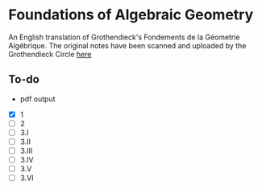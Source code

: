 # Foundations of Algebraic Geometry

An English translation of Grothendieck's Fondements de la Géometrie Algébrique.
The original notes have been scanned and uploaded by the Grothendieck Circle [here](https://webusers.imj-prg.fr/~leila.schneps/grothendieckcircle/FGA.pdf)

## To-do

- pdf output

- [x] 1
- [ ] 2
- [ ] 3.I
- [ ] 3.II
- [ ] 3.III
- [ ] 3.IV
- [ ] 3.V
- [ ] 3.VI
